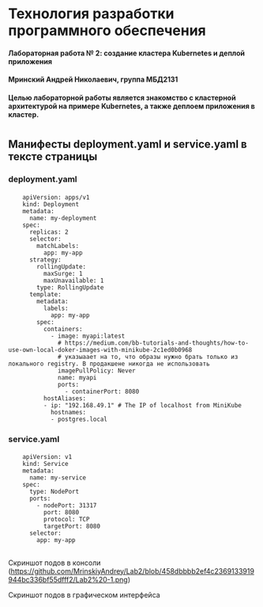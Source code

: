 # Технология разработки программного обеспечения
#### Лабораторная работа № 2: создание кластера Kubernetes и деплой приложения
#### Мринский Андрей Николаевич, группа МБД2131
#### Целью лабораторной работы является знакомство с кластерной архитектурой на примере Kubernetes, а также деплоем приложения в кластер.
#
## **Манифесты deployment.yaml и service.yaml в тексте страницы**

### deployment.yaml
####
#### 
        apiVersion: apps/v1
        kind: Deployment
        metadata:
          name: my-deployment
        spec:
          replicas: 2
          selector:
            matchLabels:
              app: my-app
          strategy:
            rollingUpdate:
              maxSurge: 1
              maxUnavailable: 1
            type: RollingUpdate
          template:
            metadata:
              labels:
                app: my-app
            spec:
              containers:
                - image: myapi:latest
                  # https://medium.com/bb-tutorials-and-thoughts/how-to-use-own-local-doker-images-with-minikube-2c1ed0b0968
                  # указыаает на то, что образы нужно брать только из локального registry. В продакшене никогда не использовать
                  imagePullPolicy: Never 
                  name: myapi
                  ports:
                    - containerPort: 8080
              hostAliases:
              - ip: "192.168.49.1" # The IP of localhost from MiniKube
                hostnames:
                - postgres.local

### service.yaml
####
####
        apiVersion: v1
        kind: Service
        metadata:
          name: my-service
        spec:
          type: NodePort
          ports:
            - nodePort: 31317
              port: 8080
              protocol: TCP
              targetPort: 8080
          selector:
            app: my-app
            
  ##
  Скриншот подов в консоли
  (https://github.com/MrinskiyAndrey/Lab2/blob/458dbbbb2ef4c2369133919944bc336bf55dfff2/Lab2%20-1.png)
  
  
  Скриншот подов в графическом интерфейса
  
  
  
            
